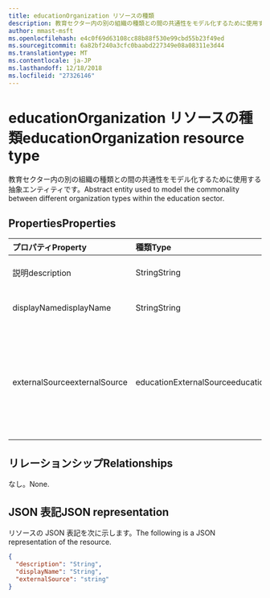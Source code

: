 ```yaml
---
title: educationOrganization リソースの種類
description: 教育セクター内の別の組織の種類との間の共通性をモデル化するために使用する抽象エンティティです。
author: mmast-msft
ms.openlocfilehash: e4c0f69d63108cc88b88f530e99cbd55b23f49ed
ms.sourcegitcommit: 6a82bf240a3cfc0baabd227349e08a08311e3d44
ms.translationtype: MT
ms.contentlocale: ja-JP
ms.lasthandoff: 12/18/2018
ms.locfileid: "27326146"
---
```

# <a name="educationorganization-resource-type"></a><span data-ttu-id="8a547-103">educationOrganization リソースの種類</span><span class="sxs-lookup"><span data-stu-id="8a547-103">educationOrganization resource type</span></span>

<span data-ttu-id="8a547-104">教育セクター内の別の組織の種類との間の共通性をモデル化するために使用する抽象エンティティです。</span><span class="sxs-lookup"><span data-stu-id="8a547-104">Abstract entity used to model the commonality between different organization types within the education sector.</span></span>

## <a name="properties"></a><span data-ttu-id="8a547-105">Properties</span><span class="sxs-lookup"><span data-stu-id="8a547-105">Properties</span></span>
| <span data-ttu-id="8a547-106">プロパティ</span><span class="sxs-lookup"><span data-stu-id="8a547-106">Property</span></span>     | <span data-ttu-id="8a547-107">種類</span><span class="sxs-lookup"><span data-stu-id="8a547-107">Type</span></span>   |<span data-ttu-id="8a547-108">説明</span><span class="sxs-lookup"><span data-stu-id="8a547-108">Description</span></span>|
|:---------------|:--------|:----------|
|<span data-ttu-id="8a547-109">説明</span><span class="sxs-lookup"><span data-stu-id="8a547-109">description</span></span>|<span data-ttu-id="8a547-110">String</span><span class="sxs-lookup"><span data-stu-id="8a547-110">String</span></span>| <span data-ttu-id="8a547-111">組織の説明です。</span><span class="sxs-lookup"><span data-stu-id="8a547-111">Organization description.</span></span>|
|<span data-ttu-id="8a547-112">displayName</span><span class="sxs-lookup"><span data-stu-id="8a547-112">displayName</span></span>|<span data-ttu-id="8a547-113">String</span><span class="sxs-lookup"><span data-stu-id="8a547-113">String</span></span>| <span data-ttu-id="8a547-114">組織の表示名です。</span><span class="sxs-lookup"><span data-stu-id="8a547-114">Organization display name.</span></span>|
|<span data-ttu-id="8a547-115">externalSource</span><span class="sxs-lookup"><span data-stu-id="8a547-115">externalSource</span></span>|<span data-ttu-id="8a547-116">educationExternalSource</span><span class="sxs-lookup"><span data-stu-id="8a547-116">educationExternalSource</span></span>| <span data-ttu-id="8a547-117">この組織が作成されたソースです。</span><span class="sxs-lookup"><span data-stu-id="8a547-117">Source where this organization was created from.</span></span> <span data-ttu-id="8a547-118">可能な値: `sis`、 `manual`、 `unknownFutureValue`。</span><span class="sxs-lookup"><span data-stu-id="8a547-118">The possible values are: `sis`, `manual`, `unknownFutureValue`.</span></span>|

## <a name="relationships"></a><span data-ttu-id="8a547-119">リレーションシップ</span><span class="sxs-lookup"><span data-stu-id="8a547-119">Relationships</span></span>
<span data-ttu-id="8a547-120">なし。</span><span class="sxs-lookup"><span data-stu-id="8a547-120">None.</span></span>


## <a name="json-representation"></a><span data-ttu-id="8a547-121">JSON 表記</span><span class="sxs-lookup"><span data-stu-id="8a547-121">JSON representation</span></span>

<span data-ttu-id="8a547-122">リソースの JSON 表記を次に示します。</span><span class="sxs-lookup"><span data-stu-id="8a547-122">The following is a JSON representation of the resource.</span></span>

<!-- {
  "blockType": "resource",
  "abstract": true,
  "baseType": "microsoft.graph.entity",
  "optionalProperties": [

  ],
  "@odata.type": "microsoft.graph.educationOrganization"
}-->

```json
{
  "description": "String",
  "displayName": "String",
  "externalSource": "string"
}

```

<!-- uuid: 8fcb5dbc-d5aa-4681-8e31-b001d5168d79
2015-10-25 14:57:30 UTC -->
<!-- {
  "type": "#page.annotation",
  "description": "educationOrganization resource",
  "keywords": "",
  "section": "documentation",
  "tocPath": ""
}-->
